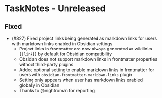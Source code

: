 # TaskNotes - Unreleased

<!--

**Added** for new features.
**Changed** for changes in existing functionality.
**Deprecated** for soon-to-be removed features.
**Removed** for now removed features.
**Fixed** for any bug fixes.
**Security** in case of vulnerabilities.

Always acknowledge contributors and those who report issues.

Example:

```
## Fixed

- (#768) Fixed calendar view appearing empty in week and day views due to invalid time configuration values
  - Added time validation in settings UI with proper error messages and debouncing
  - Added runtime sanitization in calendar with safe defaults (00:00:00, 24:00:00, 08:00:00)
  - Prevents "Cannot read properties of null (reading 'years')" error from FullCalendar
  - Thanks to @userhandle for reporting and help debugging
```

-->

## Fixed

- (#827) Fixed project links being generated as markdown links for users with markdown links enabled in Obsidian settings
  - Project links in frontmatter are now always generated as wikilinks `[[link]]` by default for Obsidian compatibility
  - Obsidian does not support markdown links in frontmatter properties without third-party plugins
  - Added optional setting to enable markdown links in frontmatter for users with `obsidian-frontmatter-markdown-links` plugin
  - Setting only appears when user has markdown links enabled globally in Obsidian
  - Thanks to @nightroman for reporting

